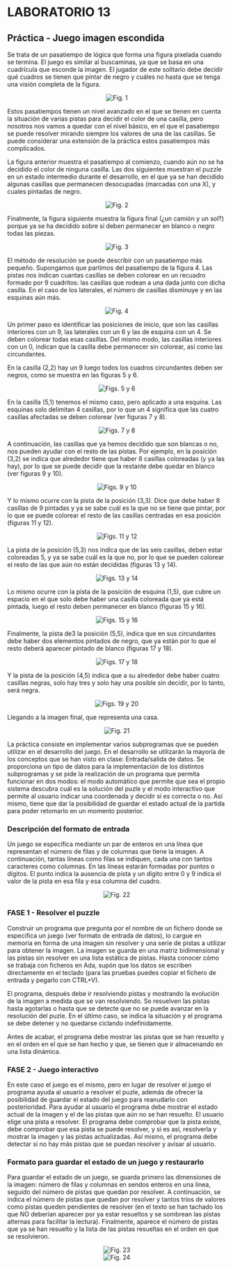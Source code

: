 # LABORATORIO 13
## Práctica - Juego imagen escondida
Se trata de un pasatiempo de lógica que forma una figura pixelada cuando se termina. El juego es similar al buscaminas, ya que se basa en una cuadrícula que esconde la imagen. El jugador de este solitario debe decidir qué cuadros se tienen que pintar de negro y cuáles no hasta que se tenga una visión completa de la figura.

<div align="center">
   <img src="https://github.com/lukabergs/ia-pb-lab13/assets/52601751/9d889f1d-1806-4fc6-8b44-a71c8c2372c7" title="Fig. 1">
</div>

Estos pasatiempos tienen un nivel avanzado en el que se tienen en cuenta la situación de varias pistas para decidir el color de una casilla, pero nosotros nos vamos a quedar con el nivel básico, en el que el pasatiempo se puede resolver mirando siempre los valores de una de las casillas. Se puede considerar una extensión de la práctica estos pasatiempos más complicados.

La figura anterior muestra el pasatiempo al comienzo, cuando aún no se ha decidido el color de ninguna casilla. Las dos siguientes muestran el puzzle en un estado intermedio durante el desarrollo, en el que ya se han decidido algunas casillas que permanecen desocupadas (marcadas con una X), y cuales pintadas de negro.

<div align="center">
   <img src="https://github.com/lukabergs/ia-pb-lab13/assets/52601751/c09c0503-fdd7-4037-9e7b-0c975dcbb50b" title="Fig. 2">
</div>

Finalmente, la figura siguiente muestra la figura final (¿un camión y un sol?) porque ya se ha decidido sobre si deben permanecer en blanco o negro todas las piezas.

<div align="center">
   <img src="https://github.com/lukabergs/ia-pb-lab13/assets/52601751/c6abd1fb-8802-41b6-a928-8d2273605feb" title="Fig. 3">
</div>

El método de resolución se puede describir con un pasatiempo más pequeño. Supongamos que partimos del pasatiempo de la figura 4. Las pistas nos indican cuantas casillas se deben colorear en un recuadro formado por 9 cuadritos: las casillas que rodean a una dada junto con dicha casilla. En el caso de los laterales, el número de casillas disminuye y en las esquinas aún más.

<div align="center">
   <img src="https://github.com/lukabergs/ia-pb-lab13/assets/52601751/6dbebb90-5d35-4f12-9c82-07907cdf1ac5" title="Fig. 4">
</div>

Un primer paso es identificar las posiciones de inicio, que son las casillas interiores con un 9, las laterales con un 6 y las de esquina con un 4. Se deben colorear todas esas casillas. Del mismo modo, las casillas interiores con un 0, indican que la casilla debe permanecer sin colorear, así como las circundantes.

En la casilla (2,2) hay un 9 luego todos los cuadros circundantes deben ser negros, como se muestra en las figuras 5 y 6.

<div align="center">
   <img src="https://github.com/lukabergs/ia-pb-lab13/assets/52601751/caf3e588-afc1-4244-bbce-bbe8c4408bf0" title="Figs. 5 y 6">
</div>

En la casilla (5,1) tenemos el mismo caso, pero aplicado a una esquina. Las esquinas solo delimitan 4 casillas, por lo que un 4 significa que las cuatro casillas afectadas se deben colorear (ver figuras 7 y 8).

<div align="center">
   <img src="https://github.com/lukabergs/ia-pb-lab13/assets/52601751/673bba18-27c3-4451-a195-1973005dbd53" title="Figs. 7 y 8">
</div>

A continuación, las casillas que ya hemos decidido que son blancas o no, nos pueden ayudar con el resto de las pistas. Por ejemplo, en la posición (3,2) se indica que alrededor tiene que haber 8 casillas coloreadas (y ya las hay), por lo que se puede decidir que la restante debe quedar en blanco (ver figuras 9 y 10).

<div align="center">
   <img src="https://github.com/lukabergs/ia-pb-lab13/assets/52601751/822d147a-8a7b-49d8-ab53-ac0d3ba6fcd4" title="Figs. 9 y 10">
</div>

Y lo mismo ocurre con la pista de la posición (3,3). Dice que debe haber 8 casillas de 9 pintadas y ya se sabe cuál es la que no se tiene que pintar, por lo que se puede colorear el resto de las casillas centradas en esa posición (figuras 11 y 12).

<div align="center">
   <img src="https://github.com/lukabergs/ia-pb-lab13/assets/52601751/b92ce63c-9691-4d3a-9f8e-6779ee1ba3bf" title="Figs. 11 y 12">
</div>

La pista de la posición (5,3) nos indica que de las seis casillas, deben estar coloreadas 5, y ya se sabe cuál es la que no, por lo que se pueden colorear el resto de las que aún no están decididas (figuras 13 y 14).

<div align="center">
   <img src="https://github.com/lukabergs/ia-pb-lab13/assets/52601751/702bdacd-9849-4957-9c4f-86c6cf856a4a" title="Figs. 13 y 14">
</div>

Lo mismo ocurre con la pista de la posición de esquina (1,5), que cubre un espacio en el que solo debe haber una casilla coloreada que ya está pintada, luego el resto deben permanecer en blanco (figuras 15 y 16).

<div align="center">
   <img src="https://github.com/lukabergs/ia-pb-lab13/assets/52601751/52b3b0d6-223b-45a4-a7a6-c7ee535edb4b" title="Figs. 15 y 16">
</div>

Finalmente, la pista de3 la posición (5,5), indica que en sus circundantes debe haber dos elementos pintados de negro, que ya están por lo que el resto deberá aparecer pintado de blanco (figuras 17 y 18).

<div align="center">
   <img src="https://github.com/lukabergs/ia-pb-lab13/assets/52601751/6cf8cbcc-7038-4d46-9a24-4051065a18f9" title="Figs. 17 y 18">
</div>

Y la pista de la posición (4,5) indica que a su alrededor debe haber cuatro casillas negras, solo hay tres y solo hay una posible sin decidir, por lo tanto, será negra.

<div align="center">
   <img src="https://github.com/lukabergs/ia-pb-lab13/assets/52601751/3d5e7604-e635-40f1-a52d-4e7655feef22" title="Figs. 19 y 20">
</div>

Llegando a la imagen final, que representa una casa.

<div align="center">
   <img src="https://github.com/lukabergs/ia-pb-lab13/assets/52601751/c13dc090-d492-4ee8-afdb-90013c5ad413" title="Fig. 21">
</div>

La práctica consiste en implementar varios subprogramas que se pueden utilizar en el desarrollo del juego. En el desarrollo se utilizarán la mayoría de los conceptos que se han visto en clase: Entrada/salida de datos. Se proporciona un tipo de datos para la implementación de los distintos subprogramas y se pide la realización de un programa que permita funcionar en dos modos: el modo automático que permite que sea el propio sistema descubra cuál es la solución del puzle y el modo interactivo que permite al usuario indicar una coordenada y decidir si es correcta o no. Así mismo, tiene que dar la posibilidad de guardar el estado actual de la partida para poder retomarlo en un momento posterior.
### Descripción del formato de entrada
Un juego se especifica mediante un par de enteros en una línea que representan el número de filas y de columnas que tiene la imagen. A continuación, tantas líneas como filas se indiquen, cada una con tantos caracteres como columnas. En las líneas estarán formadas por puntos o dígitos. El punto indica la ausencia de pista y un dígito entre 0 y 9 indica el valor de la pista en esa fila y esa columna del cuadro.

<div align="center">
   <img src="https://github.com/lukabergs/ia-pb-lab13/assets/52601751/965ae04e-d6ce-41ec-8f72-a8c9e20e57a8" title="Fig. 22">
</div>

### FASE 1 - Resolver el puzzle
Construir un programa que pregunta por el nombre de un fichero donde se especifica un juego (ver formato de entrada de datos), lo cargue en memoria en forma de una imagen sin resolver y una serie de pistas a utilizar para obtener la imagen. La imagen se guarda en una matriz bidimensional y las pistas sin resolver en una lista estática de pistas. Hasta conocer cómo se trabaja con ficheros en Ada, supón que los datos se escriben directamente en el teclado (para las pruebas puedes copiar el fichero de entrada y pegarlo con CTRL+V).

El programa, después debe ir resolviendo pistas y mostrando la evolución de la imagen a medida que se van resolviendo. Se resuelven las pistas hasta agotarlas o hasta que se detecte que no se puede avanzar en la resolución del puzle. En el último caso, se indica la situación y el programa se debe detener y no quedarse ciclando indefinidamente.

Antes de acabar, el programa debe mostrar las pistas que se han resuelto y en el orden en el que se han hecho y que, se tienen que ir almacenando en una lista dinámica.

### FASE 2 - Juego interactivo
En este caso el juego es el mismo, pero en lugar de resolver el juego el programa ayuda al usuario a resolver el puzle, además de ofrecer la posibilidad de guardar el estado del juego para reanudarlo con posterioridad. Para ayudar al usuario el programa debe mostrar el estado actual de la imagen y el de las pistas que aún no se han resuelto. El usuario elige una pista a resolver. El programa debe comprobar que la pista existe, debe comprobar que esa pista se puede resolver, y si es así, resolverla y mostrar la imagen y las pistas actualizadas. Así mismo, el programa debe detectar si no hay más pistas que se puedan resolver y avisar al usuario.

### Formato para guardar el estado de un juego y restaurarlo
Para guardar el estado de un juego, se guarda primero las dimensiones de la imagen: número de filas y columnas en sendos enteros en una línea, seguido del número de pistas que quedan por resolver. A continuación, se indica el número de pistas que quedan por resolver y tantos tríos de valores como pistas queden pendientes de resolver (en el texto se han tachado los que NO deberían aparecer por ya estar resueltos y se sombrean las pistas alternas para facilitar la lectura). Finalmente, aparece el número de pistas que ya se han resuelto y la lista de las pistas resueltas en el orden en que se resolvieron.

<div align="center">
   <img src="https://github.com/lukabergs/ia-pb-lab13/assets/52601751/d303ac8f-807f-4514-a119-bce168c4ff24" title="Fig. 23">
</div>

<div align="center">
   <img src="https://github.com/lukabergs/ia-pb-lab13/assets/52601751/c64dce95-0be8-4708-b08c-4cd1bc36a193" title="Fig. 24">
</div>
